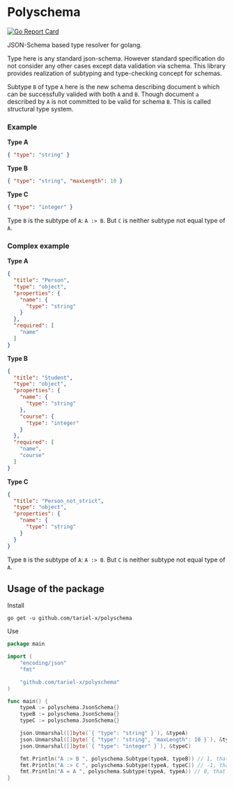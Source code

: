# Polyschema

[![Go Report Card](https://goreportcard.com/badge/github.com/tariel-x/polyschema)](https://goreportcard.com/report/github.com/tariel-x/polyschema)

JSON-Schema based type resolver for golang.

Type here is any standard json-schema. However standard specification do not consider 
any other cases except data validation via schema. This library provides realization of 
subtyping and type-checking concept for schemas.

Subtype `B` of type `A` here is the new schema describing document `b` which can be 
successfully valided with both `A` and `B`. Though document `a` described by `A` is not 
committed to be valid for schema `B`. This is called structural type system.

### Example

**Type A**

```json
{ "type": "string" }
```

**Type B**

```json
{ "type": "string", "maxLength": 10 }
```

**Type C**

```json
{ "type": "integer" }
```

Type `B` is the subtype of `A`: `A :> B`. 
But `C` is neither subtype not equal type of `A`.

### Complex example

**Type A**

```json
{
  "title": "Person",
  "type": "object",
  "properties": {
    "name": {
      "type": "string"
    }
  },
  "required": [
    "name"
  ]
}
```

**Type B**

```json
{
  "title": "Student",
  "type": "object",
  "properties": {
    "name": {
      "type": "string"
    },
    "course": {
      "type": "integer"
    }
  },
  "required": [
    "name",
    "course"
  ]
}
```

**Type C**

```json
{
  "title": "Person_not_strict",
  "type": "object",
  "properties": {
    "name": {
      "type": "string"
    }
  }
}
```

Type `B` is the subtype of `A`: `A :> B`. 
But `C` is neither subtype not equal type of `A`.

## Usage of the package

Install

`go get -u github.com/tariel-x/polyschema`

Use

```go
package main

import (
	"encoding/json"
	"fmt"

	"github.com/tariel-x/polyschema"
)

func main() {
	typeA := polyschema.JsonSchema{}
	typeB := polyschema.JsonSchema{}
	typeC := polyschema.JsonSchema{}

	json.Unmarshal([]byte(`{ "type": "string" }`), &typeA)
	json.Unmarshal([]byte(`{ "type": "string", "maxLength": 10 }`), &typeB)
	json.Unmarshal([]byte(`{ "type": "integer" }`), &typeC)

	fmt.Println("A :> B ", polyschema.Subtype(typeA, typeB)) // 1, that means subtype
	fmt.Println("A :> C ", polyschema.Subtype(typeA, typeC)) // -1, that means not subtype
	fmt.Println("A = A ", polyschema.Subtype(typeA, typeA)) // 0, that means identity
}
```
